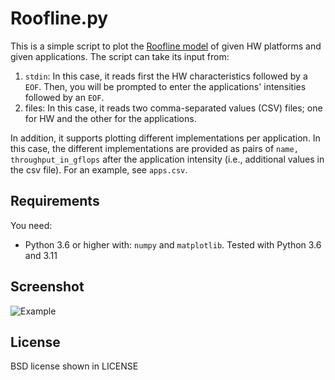 Roofline.py
===========

This is a simple script to plot the [Roofline model](https://dl.acm.org/citation.cfm?id=1498785) of
given HW platforms and given applications.
The script can take its input from:
1. `stdin`: In this case, it reads first the HW characteristics followed by a `EOF`.
   Then, you will be prompted to enter the applications' intensities followed by an `EOF`.
2. files: In this case, it reads two comma-separated values (CSV) files; one for HW and the other
   for the applications.

In addition, it supports plotting different implementations per application. In
this case, the different implementations are provided as pairs of `name, throughput_in_gflops` after
the application intensity (i.e., additional values in the csv file). For an
example, see `apps.csv`.

Requirements
------------
You need:
* Python 3.6 or higher with: `numpy` and `matplotlib`. Tested with Python 3.6 and 3.11


Screenshot
----------

![Example](img/example.svg "Example of roofline plot produced by the script")

License
-------
BSD license shown in LICENSE

